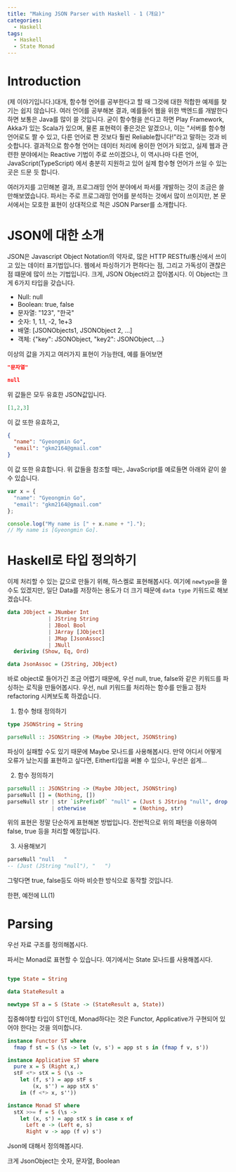 ```yaml
---
title: "Making JSON Parser with Haskell - 1 (개요)"
categories:
  - Haskell
tags:
  - Haskell
  - State Monad
---
```


# Introduction

(제 이야기입니다.)대개, 함수형 언어를 공부한다고 할 때 그것에 대한 적합한 예제를 찾기는 쉽지 않습니다. 여러 언어를 공부해본 결과, 예를들어 웹을 위한 백엔드를 개발한다 하면 보통은 Java를 많이 쓸 것입니다. 굳이 함수형을 쓴다고 하면 Play Framework, Akka가 있는 Scala가 있으며, 물론 표현력이 좋은것은 알겠으나, 이는 "서버를 함수형 언어로도 짤 수 있고, 다른 언어로 짠 것보다 훨씬 Reliable합니다!"라고 말하는 것과 비슷합니다. 결과적으로 함수형 언어는 데이터 처리에 용이한 언어가 되었고, 실제 웹과 관련한 분야에서는 Reactive 기법이 주로 쓰이겠으나, 이 역시나마 다른 언어, JavaScript(TypeScript) 에서 충분히 지원하고 있어 실제 함수형 언어가 쓰일 수 있는 곳은 드문 듯 합니다.

여러가지를 고민해본 결과, 프로그래밍 언어 분야에서 파서를 개발하는 것이 조금은 쓸만해보였습니다. 파서는 주로 프로그래밍 언어를 분석하는 것에서 많이 쓰이지만, 본 문서에서는 모호한 표현이 상대적으로 적은 JSON Parser를 소개합니다.

# JSON에 대한 소개

JSON은 Javascript Object Notation의 약자로, 많은 HTTP RESTful통신에서 쓰이고 있는 데이터 표기법입니다. 웹에서 파싱하기가 편하다는 점, 그리고 가독성이 괜찮은 점 떄문에 많이 쓰는 기법입니다. 크게, JSON Object라고 잡아봅시다. 이 Object는 크게 6가지 타입을 갖습니다.

- Null: null
- Boolean: true, false
- 문자열: "123", "한국"
- 숫자: 1, 1.1, -2, 1e+3
- 배열: [JSONObjects1, JSONObject 2, ...]
- 객체: {"key": JSONObject, "key2": JSONObject, ...}

이상의 값을 가지고 여러가지 표현이 가능한데, 예를 들어보면
```json
"문자열"
```

```json
null
```
위 값들은 모두 유효한 JSON값입니다.

```json
[1,2,3]
```
이 값 또한 유효하고,

```json
{
  "name": "Gyeongmin Go",
  "email": "gkm2164@gmail.com"
}
```

이 값 또한 유효합니다. 위 값들을 참조할 때는, JavaScript를 예로들면 아래와 같이 쓸 수 있습니다.

```js
var x = {
  "name": "Gyeongmin Go",
  "email": "gkm2164@gmail.com"
};

console.log("My name is [" + x.name + "].");
// My name is [Gyeongmin Go].
```

# Haskell로 타입 정의하기

이제 처리할 수 있는 값으로 만들기 위해, 하스켈로 표현해봅시다.
여기에 `newtype`을 쓸 수도 있겠지만, 일단 Data를 저장하는 용도가 더 크기 때문에 `data type` 키워드로 해보겠습니다.

```haskell
data JObject = JNumber Int
             | JString String
             | JBool Bool
             | JArray [JObject]
             | JMap [JsonAssoc]
             | JNull
  deriving (Show, Eq, Ord)

data JsonAssoc = (JString, JObject)
```

바로 object로 들어가긴 조금 어렵기 때문에, 우선 null, true, false와 같은 키워드를 파싱하는 로직을 만들어봅시다. 우선, null 키워드를 처리하는 함수를 만들고 점차 refactoring 시켜보도록 하겠습니다.

1. 함수 형태 정의하기

```haskell
type JSONString = String

parseNull :: JSONString -> (Maybe JObject, JSONString)
```

파싱이 실패할 수도 있기 때문에 Maybe 모나드를 사용해봅시다. 만약 어디서 어떻게 오류가 났는지를 표현하고 싶다면, Either타입을 써볼 수 있으나, 우선은 쉽게...

2. 함수 정의하기
```haskell
parseNull :: JSONString -> (Maybe JObject, JSONString)
parseNull [] = (Nothing, [])
parseNull str | str `isPrefixOf` "null" = (Just $ JString "null", drop 4 str)
              | otherwise               = (Nothing, str)
```

위의 표현은 정말 단순하게 표현해본 방법입니다. 전반적으로 위의 패턴을 이용하여 false, true 등을 처리할 예정입니다.

3. 사용해보기
```haskell
parseNull "null   "
-- (Just (JString "null"), "   ")
```

그렇다면 true, false등도 아마 비슷한 방식으로 동작할 것입니다. 

한편, 예전에 LL(1)

# Parsing

우선 자료 구조를 정의해봅시다.

파서는 Monad로 표현할 수 있습니다. 여기에서는 State 모나드를 사용해봅시다.

```haskell

type State = String

data StateResult a 

newtype ST a = S (State -> (StateResult a, State))

```

집중해야할 타입이 ST인데, Monad하다는 것은 Functor, Applicative가 구현되어 있어야 한다는 것을 의미합니다.


```haskell
instance Functor ST where
  fmap f st = S (\s -> let (v, s') = app st s in (fmap f v, s'))

instance Applicative ST where
  pure x = S (Right x,)
  stF <*> stX = S (\s ->
    let (f, s') = app stF s
        (x, s'') = app stX s'
    in (f <*> x, s''))

instance Monad ST where
  stX >>= f = S (\s ->
    let (x, s') = app stX s in case x of
      Left e -> (Left e, s)
      Right v -> app (f v) s')
```

Json에 대해서 정의해봅시다.


크게 JsonObject는 숫자, 문자열, Boolean 

